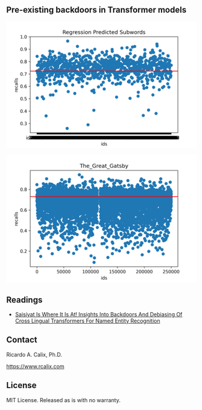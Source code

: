 ## Pre-existing backdoors in Transformer models

![](300dpiRegPredSubwords899.png)

![](300dpiJustRandom7090.png)

## Readings

* [Saisiyat Is Where It Is At! Insights Into Backdoors And Debiasing Of Cross Lingual Transformers For Named Entity Recognition](https://ieeexplore.ieee.org/abstract/document/10020403)

## Contact

Ricardo A. Calix, Ph.D.

https://www.rcalix.com

## License

MIT License. Released as is with no warranty.
